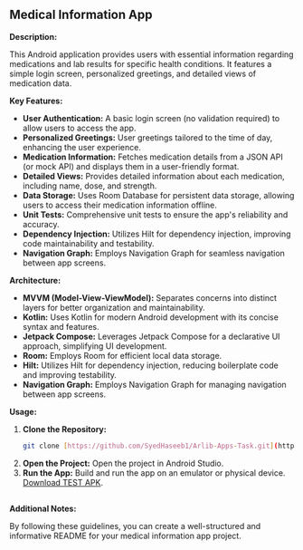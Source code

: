 ## **Medical Information App**

**Description:**

This Android application provides users with essential information regarding medications and lab results for specific health conditions. It features a simple login screen, personalized greetings, and detailed views of medication data.

**Key Features:**

  - **User Authentication:** A basic login screen (no validation required) to allow users to access the app.
  - **Personalized Greetings:** User greetings tailored to the time of day, enhancing the user experience.
  - **Medication Information:** Fetches medication details from a JSON API (or mock API) and displays them in a user-friendly format.
  - **Detailed Views:** Provides detailed information about each medication, including name, dose, and strength.
  - **Data Storage:** Uses Room Database for persistent data storage, allowing users to access their medication information offline.
  - **Unit Tests:** Comprehensive unit tests to ensure the app's reliability and accuracy.
  - **Dependency Injection:** Utilizes Hilt for dependency injection, improving code maintainability and testability.
  - **Navigation Graph:** Employs Navigation Graph for seamless navigation between app screens.

**Architecture:**

  - **MVVM (Model-View-ViewModel):** Separates concerns into distinct layers for better organization and maintainability.
  - **Kotlin:** Uses Kotlin for modern Android development with its concise syntax and features.
  - **Jetpack Compose:** Leverages Jetpack Compose for a declarative UI approach, simplifying UI development.
  - **Room:** Employs Room for efficient local data storage.
  - **Hilt:** Utilizes Hilt for dependency injection, reducing boilerplate code and improving testability.
  - **Navigation Graph:** Employs Navigation Graph for managing navigation between app screens.

**Usage:**

1.  **Clone the Repository:**
    ```bash
    git clone [https://github.com/SyedHaseeb1/Arlib-Apps-Task.git](https://github.com/SyedHaseeb1/Arlib-Apps-Task.git)
    ```
2.  **Open the Project:**
    Open the project in Android Studio.
3.  **Run the App:**
    Build and run the app on an emulator or physical device.
    [Download TEST APK](https://github.com/SyedHaseeb1/Arlib-Apps-Task/blob/main/sample_apk/Arlib_Apps_(Task_Syed_Haseeb)-debug.apk).

##

**Additional Notes:**

By following these guidelines, you can create a well-structured and informative README for your medical information app project.